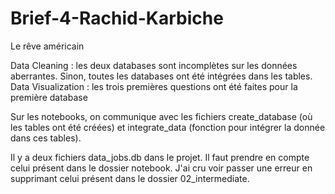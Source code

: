 # Brief-4-Rachid-Karbiche
Le rêve américain

Data Cleaning : les deux databases sont incomplètes sur les données aberrantes. Sinon, toutes les databases ont été intégrées dans les tables.
Data Visualization : les trois premières questions ont été faites pour la première database

Sur les notebooks, on communique avec les fichiers create_database (où les tables ont été créées) et integrate_data (fonction pour intégrer la donnée dans ces tables).

Il y a deux fichiers data_jobs.db dans le projet. Il faut prendre en compte celui présent dans le dossier notebook. J'ai cru voir passer une erreur en supprimant celui présent dans le dossier 02_intermediate.